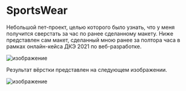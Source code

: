 # SportsWear
 Небольшой пет-проект, целью которого было узнать, что у меня получится сверстать за час по ранее сделанному макету.
 Ниже представлен сам макет, сделанный мною ранее за полтора часа в рамках онлайн-кейса ДКЭ 2021 по веб-разработке.
 
![изображение](https://user-images.githubusercontent.com/62671348/135889585-49a2a22c-5b9c-42cf-8b2c-67689a4fad23.png)

Результат вёрстки представлен на следующем изображении.

![изображение](https://user-images.githubusercontent.com/62671348/135889807-09b2cd5c-ab3e-414f-9b11-4355b8d63a17.png)
